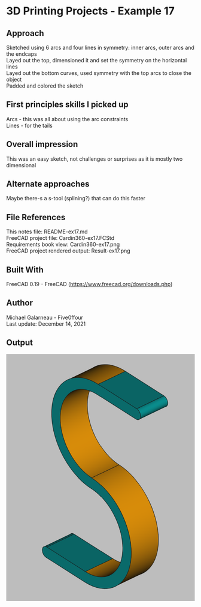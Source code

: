 # 3D Printing Projects - Example 17
    
## Approach
Sketched using 6 arcs and four lines in symmetry:  inner arcs, outer arcs and the endcaps  
Layed out the top, dimensioned it and set the symmetry on the horizontal lines  
Layed out the bottom curves, used symmetry with the top arcs to close the object  
Padded and colored the sketch

## First principles skills I picked up  
Arcs - this was all about using the arc constraints  
Lines - for the tails  

## Overall impression   
This was an easy sketch, not challenges or surprises as it is mostly two dimensional  

## Alternate approaches
Maybe there-s a s-tool (splining?) that can do this faster  

## File References
This notes file: README-ex17.md  
FreeCAD project file: Cardin360-ex17.FCStd  
Requirements book view: Cardin360-ex17.png  
FreeCAD project rendered output: Result-ex17.png  
  
## Built With
FreeCAD 0.19 - FreeCAD (https://www.freecad.org/downloads.php)   
  
## Author
Michael Galarneau - Five0ffour  
Last update: December 14, 2021  
    
## Output   
![EX-17](Result-ex17.png)  